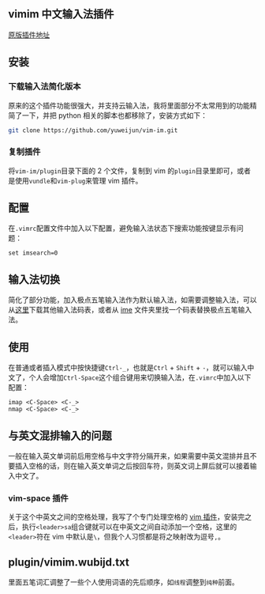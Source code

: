 ## vimim 中文输入法插件

[原版插件地址](https://www.vim.org/scripts/script.php?script_id=2506)

## 安装

### 下载输入法简化版本

原来的这个插件功能很强大，并支持云输入法，我将里面部分不太常用到的功能精简了一下，并把 python 相关的脚本也都移除了，安装方式如下：

```bash
git clone https://github.com/yuweijun/vim-im.git
```

### 复制插件

将`vim-im/plugin`目录下面的 2 个文件，复制到 vim 的`plugin`目录里即可，或者是使用`vundle`和`vim-plug`来管理 vim 插件。

## 配置

在`.vimrc`配置文件中加入以下配置，避免输入法状态下搜索功能按键显示有问题：

```vim
set imsearch=0
```

## 输入法切换

简化了部分功能，加入极点五笔输入法作为默认输入法，如需要调整输入法，可以从[这里](https://code.google.com/archive/p/vimim/downloads?page=2)下载其他输入法码表，或者从 [ime](https://github.com/yuweijun/vim-im/tree/master/ime) 文件夹里找一个码表替换极点五笔输入法。

## 使用

在普通或者插入模式中按快捷键`Ctrl-_`，也就是`Ctrl` + `Shift` + `-`，就可以输入中文了，个人会增加`Ctrl-Space`这个组合键用来切换输入法，在`.vimrc`中加入以下配置：

```vim
imap <C-Space> <C-_>
nmap <C-Space> <C-_>
```

<!-- more -->

## 与英文混排输入的问题

一般在输入英文单词前后用空格与中文字符分隔开来，如果需要中英文混排并且不要插入空格的话，则在输入英文单词之后按回车符，则英文词上屏后就可以接着输入中文了。

### vim-space 插件

关于这个中英文之间的空格处理，我写了个专门处理空格的 [vim 插件](https://github.com/yuweijun/vim-space.git)，安装完之后，执行`<leader>sa`组合键就可以在中英文之间自动添加一个空格，这里的`<leader>`符在 vim 中默认是`\`，但我个人习惯都是将之映射改为逗号`,`。

## plugin/vimim.wubijd.txt

里面五笔词汇调整了一些个人使用词语的先后顺序，如`线程`调整到`纯种`前面。

